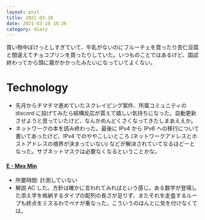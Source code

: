 ```yaml
---
layout: post
title: 2021-03-10
date: 2021-03-10 16:26
category: diary
---
```


買い物中ぼけっとしすぎていて、牛乳がないのにフルーチェを買ったり杏仁豆腐と間違えてチョコプリンを買ったりしていた。いつものことではあるけど、国試終わってから頭に霧がかかったみたいになっていてよくない。

# Technology
- 先月からチマチマ進めていたスクレイピング案件、所属コミュニティの discord に投げてみたら結構反応が貰えて嬉しい気持ちになった。自動更新させようと思っていたけど、なんかめんどくさくなってきたしまあええか。
- ネットワークの本を読み終わった。最後に IPv4 から IPv6 への移行について書いてあったけど、IPv4 でのややこしいところ (ネットワークアドレスとホストアドレスの境界が決まっていない) などが解決されていてなるほどーとなった。サブネットマスクは必要なくなるということかな。

#### [E - Mex Min](https://atcoder.jp/contests/abc194/tasks/abc194_e)
- 所要時間: 計測していない
- 解説 AC した。方針は確かに言われてみればという感じ。ある数字が登場した添え字を格納するタイプの配列の長さが足りず、またそれを走査するループも終点をミスるわでペナが重なった。こういうのほんとに気を付けなくては。
